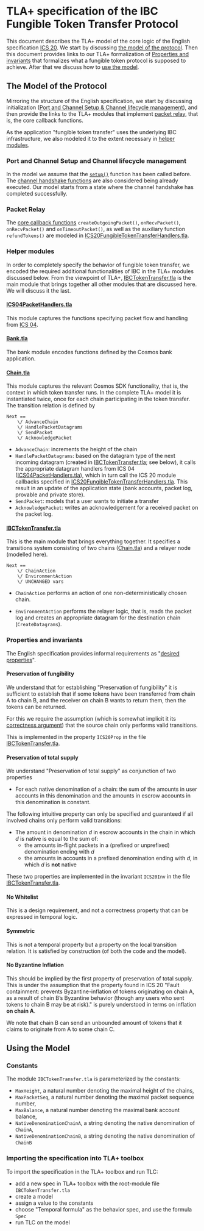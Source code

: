 # TLA+ specification of the IBC Fungible Token Transfer Protocol

This document describes the TLA+ model of the core logic of the English
specification [ICS
20](https://github.com/cosmos/ics/tree/master/spec/ics-020-fungible-token-transfer). We
start by discussing [the model of the
protocol](#the-model-of-the-protocol).
 Then this document provides links to our TLA+ formalization of [Properties and
invariants](#properties-and-invariants) that formalizes what a fungible
token protocol is supposed to achieve. 
After that we discuss how to [use the model](#using-the-model).

## The Model of the Protocol

 Mirroring
the structure of the English specification, we start by discussing
initialization ([Port and Channel Setup & Channel lifecycle management](#port-and-channel-setup-and-channel-lifecycle-management)), and then provide the links to the TLA+ modules that
implement [packet relay](#packet-relay), that is, the core callback functions.

As the application "fungible token transfer" uses the underlying IBC
infrastructure, we also modeled it to the extent necessary in [helper
modules](#helper-modules).

### Port and Channel Setup and Channel lifecycle management


In the model we assume that the [`setup()`](https://github.com/cosmos/ics/tree/master/spec/ics-020-fungible-token-transfer#port--channel-setup) function has been called
before. The [channel handshake
functions]((https://github.com/cosmos/ics/tree/master/spec/ics-020-fungible-token-transfer#channel-lifecycle-management))
are also considered being already executed. Our
model starts from a state where the channel handshake has completed
successfully. 

### Packet Relay

The [core callback functions](https://github.com/cosmos/ics/tree/master/spec/ics-020-fungible-token-transfer#packet-relay)
`createOutgoingPacket()`, `onRecvPacket()`, `onRecvPacket()` and 
	`onTimeoutPacket()`, as well as the auxiliary function `refundTokens()`
	are modeled in
	[ICS20FungibleTokenTransferHandlers.tla](ICS20FungibleTokenTransferHandlers.tla). 
	
### Helper modules

In order to completely specify the behavior of fungible token
transfer, we encoded the required additional functionalities of IBC in
the TLA+ modules discussed below. From
the viewpoint of TLA+, [IBCTokenTransfer.tla](IBCTokenTransfer.tla) is
the main module that brings together all other modules that are
discussed here. We will discuss it the last.

	
#### [ICS04PacketHandlers.tla](ICS04PacketHandlers.tla) 

This module captures the functions
specifying packet flow and handling from [ICS
04](https://github.com/cosmos/ics/tree/master/spec/ics-004-channel-and-packet-semantics). 

#### [Bank.tla](bank.tla) 
The bank module encodes functions defined by the Cosmos bank
  application. 
  
#### [Chain.tla](Chain.tla)

This module captures the relevant
  Cosmos SDK functionality, that is, the context in which token
  transfer runs. In the complete TLA+ model it is instantiated twice,
  once for each chain participating in the token transfer.
  The transition relation is defined by

```tla
Next ==
    \/ AdvanceChain
    \/ HandlePacketDatagrams
    \/ SendPacket
    \/ AcknowledgePacket
```

- `AdvanceChain`: increments the height of the chain
- `HandlePacketDatagrams`: based on the datagram type of the next
  incoming datagram (created in
  [IBCTokenTransfer.tla](IBCTokenTransfer.tla); see below), it calls the
  appropriate datagram handlers from ICS 04
  ([ICS04PacketHandlers.tla](ICS04PacketHandlers.tla)), which in turn call the
  ICS 20 module callbacks specified in
  [ICS20FungibleTokenTransferHandlers.tla](ICS20FungibleTokenTransferHandlers.tla).
  This result in an update of the application state (bank accounts,
  packet log, provable and private store).
- `SendPacket`: models that a user wants to initiate a transfer
- `AcknowledgePacket`: writes an acknowledgement for a received packet
  on the packet log.


#### [IBCTokenTransfer.tla](IBCTokenTransfer.tla) 
This is the main module that
  brings everything together. It specifies a transitions system
  consisting of two chains ([Chain.tla](Chain.tla)) and a
  relayer node (modelled here). 
```tla
Next ==
    \/ ChainAction
    \/ EnvironmentAction
    \/ UNCHANGED vars
```

- `ChainAction` performs an action of one non-deterministically chosen
  chain.
  
- `EnvironmentAction` performs the relayer logic, that is, reads the
  packet log and creates an appropriate datagram for the destination
  chain (`CreateDatagrams`).
  

### Properties and invariants

The English specification provides informal requirements as "[desired properties](
https://github.com/cosmos/ics/tree/master/spec/ics-020-fungible-token-transfer#desired-properties)".

#### Preservation of fungibility

We understand that for establishing "Preservation of fungibility" it
is sufficient to establish that if
some tokens have been transferred from chain A to chain B, and the receiver
on chain B wants to return them, then the tokens can be returned.

For this we require the assumption (which is somewhat implicit it
 its [correctness
argument](https://github.com/cosmos/ics/tree/master/spec/ics-020-fungible-token-transfer#correctness)) that the source chain only performs valid transitions.

This is implemented in the property `ICS20Prop` in the file [IBCTokenTransfer.tla](IBCTokenTransfer.tla).


#### Preservation of total supply

We understand "Preservation of total supply" as conjunction of two
properties

- For each native denomination of a chain: the sum of the amounts in
  user accounts in this denomination and the amounts in escrow
  accounts in this denomination is constant.
  
The following intuitive property can only be specified and guaranteed
if all involved chains only perform valid transitions:
  
- The amount in denomination *d* in escrow accounts in the chain in which *d* is native
is equal to the sum of:
	* the amounts in-flight packets in a (prefixed or unprefixed) denomination ending with *d*
	* the amounts in accounts in a prefixed denomination ending with *d*, in which *d* is 
**not**  native

These two properties are implemented in the invariant `ICS20Inv` in the file 
[IBCTokenTransfer.tla](IBCTokenTransfer.tla).

#### No Whitelist

This is a design requirement, and not a correctness property that can be expressed 
in temporal logic.


#### Symmetric

This is not a temporal property but a property on the local transition
relation. It is satisfied by construction (of both the code and the
model).


#### No Byzantine Inflation

This should be implied by the first property of preservation of total
supply. This is under the assumption that the property found in ICS 20
"Fault containment: prevents Byzantine-inflation of tokens originating
on chain A, as a result of chain B’s Byzantine behavior (though any
users who sent tokens to chain B may be at risk)." is purely
understood in terms on inflation **on chain A**.

We note that chain B can send an unbounded amount of tokens that it
claims to originate from A to some chain C.


## Using the Model


### Constants

The module `IBCTokenTransfer.tla` is parameterized by the constants:
 - `MaxHeight`, a natural number denoting the maximal height of the chains,
 - `MaxPacketSeq`, a natural number denoting the maximal packet sequence number,
 - `MaxBalance`, a natural number denoting the maximal bank account balance,
 - `NativeDenominationChainA`, a string denoting the native denomination of `ChainA`,
 - `NativeDenominationChainB`, a string denoting the native denomination of `ChainB`


### Importing the specification into TLA+ toolbox

To import the specification in the TLA+ toolbox and run TLC:
  - add a new spec in TLA+ toolbox with the root-module file `IBCTokenTransfer.tla` 
  - create a model
  - assign a value to the constants
  - choose "Temporal formula" as the behavior spec, and use the formula `Spec`
  - run TLC on the model

